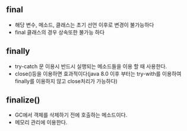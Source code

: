 ## final
* 해당 변수, 메소드, 클래스는 초기 선언 이후로 변경이 불가능하다
* final 클래스의 경우 상속또한 불가능 하다

## finally
* try-catch 문 이용시 반드시 실행되는 메소드들을 이용 할 때 사용한다.
* close()등을 이용하면 효과적이다(java 8.0 이후 부터는 try-with를 이용하여 finally를 이용하지 않고 close처리가 가능하다)

## finalize()
* GC에서 객체를 삭제하기 전에 호출하는 메소드이다.
* 메모리 관리에 이용한다.
